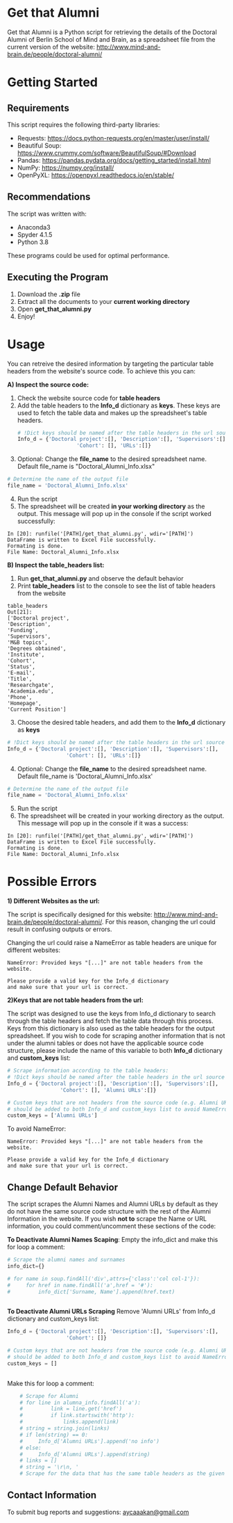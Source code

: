 # Get that Alumni
Get that Alumni is a Python script for retrieving the details of the Doctoral Alumni of Berlin School of Mind and Brain, as a spreadsheet file from the current version of the website: http://www.mind-and-brain.de/people/doctoral-alumni/

# Getting Started
##  Requirements
This script requires the following third-party libraries:

* Requests: https://docs.python-requests.org/en/master/user/install/
* Beautiful Soup: https://www.crummy.com/software/BeautifulSoup/#Download
* Pandas: https://pandas.pydata.org/docs/getting_started/install.html
* NumPy: https://numpy.org/install/
* OpenPyXL: https://openpyxl.readthedocs.io/en/stable/

## Recommendations
The script was written with: 
* Anaconda3 
* Spyder 4.1.5
* Python 3.8

These programs could be used for optimal performance.

## Executing the Program
1) Download the **.zip** file
2) Extract all the documents to your **current working directory**
3) Open **get_that_alumni.py**
4) Enjoy!

# Usage
You can retreive the desired information by targeting the particular table headers from the website's source code.
To achieve this you can:

**A) Inspect the source code:** 
1) Check the website source code for **table headers**
2) Add the table headers to the **Info_d** dictionary as **keys**. These keys are used to fetch the table data and makes up the spreadsheet's table headers. 
      ```python
      # !Dict keys should be named after the table headers in the url source code!
      Info_d = {'Doctoral project':[], 'Description':[], 'Supervisors':[],
                         'Cohort': [], 'URLs':[]}
      ```
3) Optional: Change the **file_name** to the desired spreadsheet name. Default file_name is "Doctoral_Alumni_Info.xlsx"

  ```python
  # Determine the name of the output file
  file_name = 'Doctoral_Alumni_Info.xlsx'
  ```
4) Run the script
5) The spreadsheet will be created **in your working directory** as the output. 
    This message will pop up in the console if the script worked successfully:
  ```Console
  In [20]: runfile('[PATH]/get_that_alumni.py', wdir='[PATH]')
  DataFrame is written to Excel File successfully. 
  Formating is done.
  File Name: Doctoral_Alumni_Info.xlsx
  ```
**B) Inspect the table_headers list:**
  1) Run **get_that_alumni.py** and observe the default behavior
  2) Print **table_headers** list to the console to see the list of table headers from the website
  ```Console
table_headers
Out[21]: 
['Doctoral project',
 'Description',
 'Funding',
 'Supervisors',
 'M&B topics',
 'Degrees obtained',
 'Institute',
 'Cohort',
 'Status',
 'E-mail',
 'Title',
 'Researchgate',
 'Academia.edu',
 'Phone',
 'Homepage',
 'Current Position']
 ```
  3) Choose the desired table headers, and add them to the **Info_d** dictionary as **keys**
  ```python
  # !Dict keys should be named after the table headers in the url source code!
  Info_d = {'Doctoral project':[], 'Description':[], 'Supervisors':[],
                     'Cohort': [], 'URLs':[]}
  ```
  4) Optional: Change the **file_name** to the desired spreadsheet name. Default file_name is 'Doctoral_Alumni_Info.xlsx'
  ```python
  # Determine the name of the output file
  file_name = 'Doctoral_Alumni_Info.xlsx'
  ```
  5) Run the script
  6) The spreadsheet will be created in your working directory as the output. 
      This message will pop up in the console if it was a success:
  ```Console
  In [20]: runfile('[PATH]/get_that_alumni.py', wdir='[PATH]')
  DataFrame is written to Excel File successfully. 
  Formating is done.
  File Name: Doctoral_Alumni_Info.xlsx
  ```

# Possible Errors

**1) Different Websites as the url:**

The script is specifically designed for this website: http://www.mind-and-brain.de/people/doctoral-alumni/. 
For this reason, changing the url could result in confusing outputs or errors.

Changing the url could raise a NameError as table headers are unique for different websites:

```console
NameError: Provided keys "[...]" are not table headers from the website.

Please provide a valid key for the Info_d dictionary 
and make sure that your url is correct.
```
**2)Keys that are not table headers from the url:**

The script was designed to use the keys from Info_d dictionary to search through the table headers and fetch the table data through this process.
Keys from this dictionary is also used as the table headers for the output spreadsheet.
If you wish to code for scraping another information that is not under the alumni tables or does not have the applicable source code structure, please include the name of this variable to both **Info_d** dictionary and **custom_keys** list:

  ```python
# Scrape information according to the table headers:
# !Dict keys should be named after the table headers in the url source code!
Info_d = {'Doctoral project':[], 'Description':[], 'Supervisors':[],
                   'Cohort': [], 'Alumni URLs':[]}

# Custom keys that are not headers from the source code (e.g. Alumni URLs) 
# should be added to both Info_d and custom_keys list to avoid NameError
custom_keys = ['Alumni URLs']
  ```
To avoid NameError:

```console
NameError: Provided keys "[...]" are not table headers from the website.

Please provide a valid key for the Info_d dictionary 
and make sure that your url is correct.
```

## Change Default Behavior
The script scrapes the Alumni Names and Alumni URLs by default as they do not have the same source code structure with the rest of the Alumni Information in the website. If you wish **not to** scrape the Name or URL information, you could comment/uncomment these sections of the code:

**To Deactivate Alumni Names Scaping**:
Empty the info_dict and make this for loop a comment:
  ```python
# Scrape the alumni names and surnames
info_dict={}

# for name in soup.findAll('div',attrs={'class':'col col-1'}):
#     for href in name.findAll('a',href = '#'):
#         info_dict['Surname, Name'].append(href.text)
        
  ```

**To Deactivate Alumni URLs Scraping**
Remove 'Alumni URLs' from Info_d dictionary and custom_keys list:
```python
Info_d = {'Doctoral project':[], 'Description':[], 'Supervisors':[],
                   'Cohort': []}

# Custom keys that are not headers from the source code (e.g. Alumni URLs) 
# should be added to both Info_d and custom_keys list to avoid NameError
custom_keys = []
        
  ```
Make this for loop a comment:
```python
    # Scrape for Alumni 
    # for line in alumna_info.findAll('a'):
    #         link = line.get('href')
    #         if link.startswith('http'):
    #             links.append(link)
    # string = string.join(links)
    # if len(string) == 0:
    #     Info_d['Alumni URLs'].append('no info')
    # else:
    #     Info_d['Alumni URLs'].append(string)
    # links = []
    # string = '\r\n, '
    # Scrape for the data that has the same table headers as the given keys      
  ```


## Contact Information
To submit bug reports and suggestions:
aycaaakan@gmail.com


